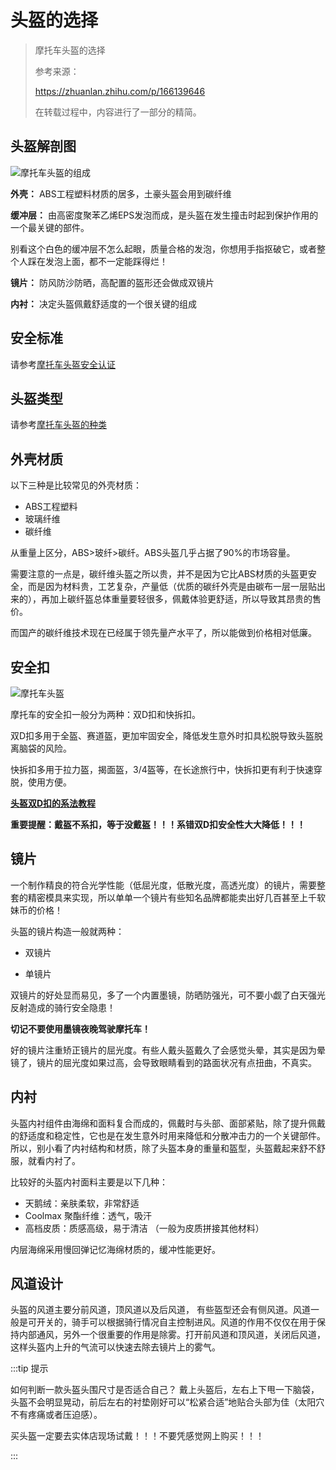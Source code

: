 # 头盔的选择

>摩托车头盔的选择
> 
> 
> 参考来源：
> 
> https://zhuanlan.zhihu.com/p/166139646
> 
> 在转载过程中，内容进行了一部分的精简。

## 头盔解剖图

![摩托车头盔的组成](https://gitee.com/zhou/MoYouClubPic/raw/master/20210401155736.jpeg)

**外壳：** ABS工程塑料材质的居多，土豪头盔会用到碳纤维

**缓冲层：** 由高密度聚苯乙烯EPS发泡而成，是头盔在发生撞击时起到保护作用的一个最关键的部件。

别看这个白色的缓冲层不怎么起眼，质量合格的发泡，你想用手指抠破它，或者整个人踩在发泡上面，都不一定能踩得烂！

**镜片：** 防风防沙防晒，高配置的盔形还会做成双镜片

**内衬：** 决定头盔佩戴舒适度的一个很关键的组成

## 安全标准

请参考[摩托车头盔安全认证](./safety-certificate.html)

## 头盔类型

请参考[摩托车头盔的种类](./category.html)

## 外壳材质

以下三种是比较常见的外壳材质：

- ABS工程塑料
- 玻璃纤维
- 碳纤维

从重量上区分，ABS>玻纤>碳纤。ABS头盔几乎占据了90%的市场容量。

需要注意的一点是，碳纤维头盔之所以贵，并不是因为它比ABS材质的头盔更安全，而是因为材料贵，工艺复杂，产量低（优质的碳纤外壳是由碳布一层一层贴出来的），再加上碳纤盔总体重量要轻很多，佩戴体验更舒适，所以导致其昂贵的售价。

而国产的碳纤维技术现在已经属于领先量产水平了，所以能做到价格相对低廉。

## 安全扣

![摩托车头盔](https://gitee.com/zhou/MoYouClubPic/raw/master/20210401155736.jpeg)

摩托车的安全扣一般分为两种：双D扣和快拆扣。

双D扣多用于全盔、赛道盔，更加牢固安全，降低发生意外时扣具松脱导致头盔脱离脑袋的风险。

快拆扣多用于拉力盔，揭面盔，3/4盔等，在长途旅行中，快拆扣更有利于快速穿脱，使用方便。

[**头盔双D扣的系法教程**](https://www.bilibili.com/video/BV1gk4y1279n)

**重要提醒：戴盔不系扣，等于没戴盔！！！系错双D扣安全性大大降低！！！**

## 镜片

一个制作精良的符合光学性能（低屈光度，低散光度，高透光度）的镜片，需要整套的精密模具来实现，所以单单一个镜片有些知名品牌都能卖出好几百甚至上千软妹币的价格！

头盔的镜片构造一般就两种：

- 双镜片
  
- 单镜片

双镜片的好处显而易见，多了一个内置墨镜，防晒防强光，可不要小觑了白天强光反射造成的骑行安全隐患！ 

**切记不要使用墨镜夜晚驾驶摩托车！**

好的镜片注重矫正镜片的屈光度。有些人戴头盔戴久了会感觉头晕，其实是因为晕镜了，镜片的屈光度如果过高，会导致眼睛看到的路面状况有点扭曲，不真实。

## 内衬

头盔内衬组件由海绵和面料复合而成的，佩戴时与头部、面部紧贴，除了提升佩戴的舒适度和稳定性，它也是在发生意外时用来降低和分散冲击力的一个关键部件。所以，别小看了内衬结构和材质，除了头盔本身的重量和盔型，头盔戴起来舒不舒服，就看内衬了。

比较好的头盔内衬面料主要是以下几种：

- 天鹅绒：亲肤柔软，非常舒适
- Coolmax 聚酯纤维：透气，吸汗
- 高档皮质：质感高级，易于清洁 （一般为皮质拼接其他材料）

内层海绵采用慢回弹记忆海绵材质的，缓冲性能更好。

## 风道设计

头盔的风道主要分前风道，顶风道以及后风道， 有些盔型还会有侧风道。风道一般是可开关的，骑手可以根据骑行情况自主控制进风。风道的作用不仅仅在用于保持内部通风，另外一个很重要的作用是除雾。打开前风道和顶风道，关闭后风道，这样头盔内上升的气流可以快速去除去镜片上的雾气。

:::tip 提示

如何判断一款头盔头围尺寸是否适合自己？ 戴上头盔后，左右上下甩一下脑袋，头盔不会明显晃动，前后左右的衬垫刚好可以“松紧合适”地贴合头部为佳（太阳穴不有疼痛或者压迫感）。

买头盔一定要去实体店现场试戴！！！不要凭感觉网上购买！！！

:::